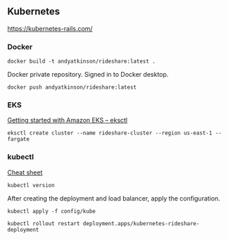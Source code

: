 ## Kubernetes

<https://kubernetes-rails.com/>

### Docker

`docker build -t andyatkinson/rideshare:latest .`

Docker private repository. Signed in to Docker desktop.

`docker push andyatkinson/rideshare:latest`

### EKS

[Getting started with Amazon EKS – eksctl](https://docs.aws.amazon.com/eks/latest/userguide/getting-started-eksctl.html)

`eksctl create cluster --name rideshare-cluster --region us-east-1 --fargate`

### kubectl

[Cheat sheet](https://kubernetes.io/docs/reference/kubectl/cheatsheet/)

`kubectl version`

After creating the deployment and load balancer, apply the configuration.

`kubectl apply -f config/kube`

`kubectl rollout restart deployment.apps/kubernetes-rideshare-deployment`
